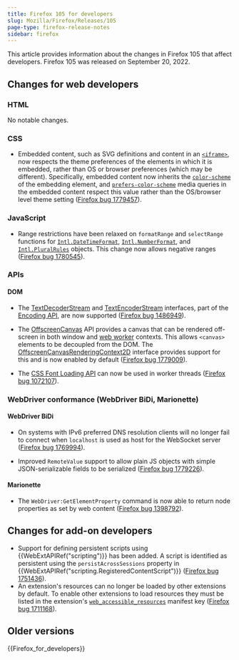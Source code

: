 ```yaml
---
title: Firefox 105 for developers
slug: Mozilla/Firefox/Releases/105
page-type: firefox-release-notes
sidebar: firefox
---
```


This article provides information about the changes in Firefox 105 that affect developers. Firefox 105 was released on September 20, 2022.

## Changes for web developers

### HTML

No notable changes.

### CSS

- Embedded content, such as SVG definitions and content in an [`<iframe>`](/en-US/docs/Web/HTML/Reference/Elements/iframe), now respects the theme preferences of the elements in which it is embedded, rather than OS or browser preferences (which may be different).
  Specifically, embedded content now inherits the [`color-scheme`](/en-US/docs/Web/CSS/color-scheme) of the embedding element, and [`prefers-color-scheme`](/en-US/docs/Web/CSS/@media/prefers-color-scheme) media queries in the embedded content respect this value rather than the OS/browser level theme setting ([Firefox bug 1779457](https://bugzil.la/1779457)).

### JavaScript

- Range restrictions have been relaxed on `formatRange` and `selectRange` functions for [`Intl.DateTimeFormat`](/en-US/docs/Web/JavaScript/Reference/Global_Objects/Intl/DateTimeFormat), [`Intl.NumberFormat`](/en-US/docs/Web/JavaScript/Reference/Global_Objects/Intl/NumberFormat), and [`Intl.PluralRules`](/en-US/docs/Web/JavaScript/Reference/Global_Objects/Intl/PluralRules) objects. This change now allows negative ranges ([Firefox bug 1780545](https://bugzil.la/1780545)).

### APIs

#### DOM

- The [TextDecoderStream](/en-US/docs/Web/API/TextDecoderStream) and [TextEncoderStream](/en-US/docs/Web/API/TextEncoderStream) interfaces, part of the [Encoding API](/en-US/docs/Web/API/Encoding_API), are now supported ([Firefox bug 1486949](https://bugzil.la/1486949)).

- The [OffscreenCanvas](/en-US/docs/Web/API/OffscreenCanvas) API provides a canvas that can be rendered off-screen in both window and [web worker](/en-US/docs/Web/API/OffscreenCanvas#asynchronous_display_of_frames_produced_by_an_offscreencanvas) contexts.
  This allows `<canvas>` elements to be decoupled from the DOM. The [OffscreenCanvasRenderingContext2D](/en-US/docs/Web/API/OffscreenCanvasRenderingContext2D) interface provides support for this and is now enabled by default ([Firefox bug 1779009](https://bugzil.la/1779009)).

- The [CSS Font Loading API](/en-US/docs/Web/API/CSS_Font_Loading_API) can now be used in worker threads ([Firefox bug 1072107](https://bugzil.la/1072107)).

### WebDriver conformance (WebDriver BiDi, Marionette)

#### WebDriver BiDi

- On systems with IPv6 preferred DNS resolution clients will no longer fail to connect when `localhost` is used as host for the WebSocket server ([Firefox bug 1769994](https://bugzil.la/1769994)).

- Improved `RemoteValue` support to allow plain JS objects with simple JSON-serializable fields to be serialized ([Firefox bug 1779226](https://bugzil.la/1779226)).

#### Marionette

- The `WebDriver:GetElementProperty` command is now able to return node properties as set by web content ([Firefox bug 1398792](https://bugzil.la/1398792)).

## Changes for add-on developers

- Support for defining persistent scripts using {{WebExtAPIRef("scripting")}} has been added. A script is identified as persistent using the `persistAcrossSessions` property in {{WebExtAPIRef("scripting.RegisteredContentScript")}} ([Firefox bug 1751436](https://bugzil.la/1751436)).
- An extension's resources can no longer be loaded by other extensions by default. To enable other extensions to load resources they must be listed in the extension's [`web_accessible_resources`](/en-US/docs/Mozilla/Add-ons/WebExtensions/manifest.json/web_accessible_resources) manifest key ([Firefox bug 1711168](https://bugzil.la/1711168)).

## Older versions

{{Firefox_for_developers}}
